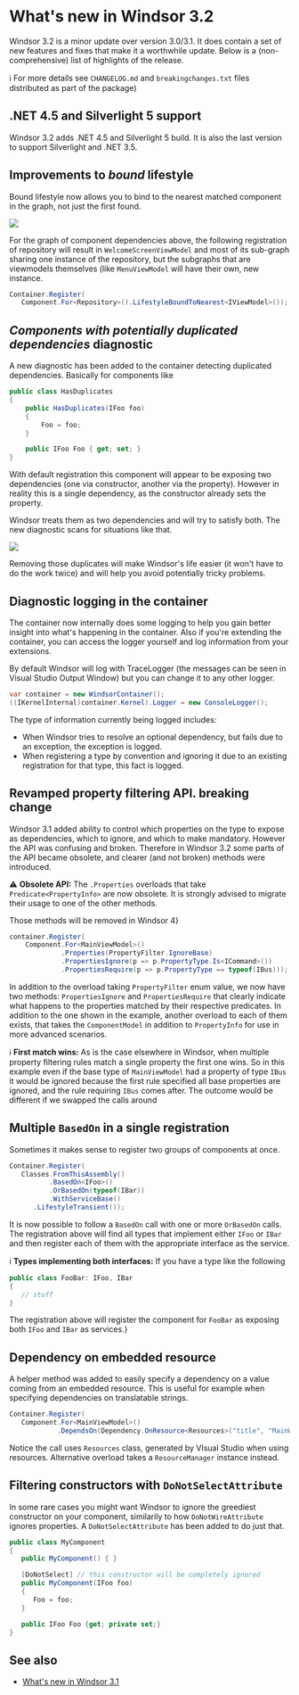 # What's new in Windsor 3.2

Windsor 3.2 is a minor update over version 3.0/3.1. It does contain a set of new features and fixes that make it a
worthwhile update. Below is a (non-comprehensive) list of highlights of the release.

:information_source: For more details see `CHANGELOG.md` and `breakingchanges.txt` files distributed as part of the
package)

## .NET 4.5 and Silverlight 5 support

Windsor 3.2 adds .NET 4.5 and Silverlight 5 build. It is also the last version to support Silverlight and .NET 3.5.

## Improvements to *bound* lifestyle

Bound lifestyle now allows you to bind to the nearest matched component in the graph, not just the first found.

![](images/graph-bound.png)

For the graph of component dependencies above, the following registration of repository will result in
`WelcomeScreenViewModel` and most of its sub-graph sharing one instance of the repository, but the subgraphs that are
viewmodels themselves (like `MenuViewModel` will have their own, new instance.

```csharp
Container.Register(
   Component.For<Repository>().LifestyleBoundToNearest<IViewModel>());
```

## *Components with potentially duplicated dependencies* diagnostic

A new diagnostic has been added to the container detecting duplicated dependencies. Basically for components like

```csharp
public class HasDuplicates
{
	public HasDuplicates(IFoo foo)
	{
		Foo = foo;
	}

	public IFoo Foo { get; set; }
}
```

With default registration this component will appear to be exposing two dependencies (one via constructor, another via
the property). However in reality this is a single dependency, as the constructor already sets the property.

Windsor treats them as two dependencies and will try to satisfy both. The new diagnostic scans for situations like that.

![](images/debugger-view-duplicate-dependency.png)

Removing those duplicates will make Windsor's life easier (it won't have to do the work twice) and will help you avoid
potentially tricky problems.

## Diagnostic logging in the container

The container now internally does some logging to help you gain better insight into what's happening in the container.
Also if you're extending the container, you can access the logger yourself and log information from your extensions.

By default Windsor will log with TraceLogger (the messages can be seen in Visual Studio Output Window) but you can
change it to any other logger.

```csharp
var container = new WindsorContainer();
((IKernelInternal)container.Kernel).Logger = new ConsoleLogger();
```

The type of information currently being logged includes:

* When Windsor tries to resolve an optional dependency, but fails due to an exception, the exception is logged.
* When registering a type by convention and ignoring it due to an existing registration for that type, this fact is
  logged.

## Revamped property filtering API. **breaking change**

Windsor 3.1 added ability to control which properties on the type to expose as dependencies, which to ignore, and which
to make mandatory. However the API was confusing and broken. Therefore in Windsor 3.2 some parts of the API became
obsolete, and clearer (and not broken) methods were introduced.

:warning: **Obsolete API:** The `.Properties` overloads that take `Predicate<PropertyInfo>` are now obsolete. It is
strongly advised to migrate their usage to one of the other methods.

Those methods will be removed in Windsor 4}

```csharp
container.Register(
	Component.For<MainViewModel>()
			 .Properties(PropertyFilter.IgnoreBase)
			 .PropertiesIgnore(p => p.PropertyType.Is<ICommand>())
			 .PropertiesRequire(p => p.PropertyType == typeof(IBus)));
```

In addition to the overload taking `PropertyFilter` enum value, we now have two methods: `PropertiesIgnore` and
`PropertiesRequire` that clearly indicate what happens to the properties matched by their respective predicates. In
addition to the one shown in the example, another overload to each of them exists, that takes the `ComponentModel` in
addition to `PropertyInfo` for use in more advanced scenarios.

:information_source: **First match wins:** As is the case elsewhere in Windsor, when multiple property filtering rules
match a single property the first one wins. So in this example even if the base type of `MainViewModel` had a property
of type `IBus` it would be ignored because the first rule specified all base properties are ignored, and the rule
requiring `IBus` comes after. The outcome would be different if we swapped the calls around

## Multiple `BasedOn` in a single registration

Sometimes it makes sense to register two groups of components at once.

```csharp
Container.Register(
   Classes.FromThisAssembly()
          .BasedOn<IFoo>()
          .OrBasedOn(typeof(IBar))
          .WithServiceBase()
	  .LifestyleTransient());
```

It is now possible to follow a `BasedOn` call with one or more `OrBasedOn` calls. The registration above will find all
types that implement either `IFoo` or `IBar` and then register each of them with the appropriate interface as the
service.

:information_source: **Types implementing both interfaces:** If you have a type like the following

```csharp
public class FooBar: IFoo, IBar
{
   // stuff
}
```

The registration above will register the component for `FooBar` as exposing both `IFoo` and `IBar` as services.}

## Dependency on embedded resource

A helper method was added to easily specify a dependency on a value coming from an embedded resource. This is useful for
example when specifying dependencies on translatable strings.

```csharp
Container.Register(
   Component.For<MainViewModel>()
            .DependsOn(Dependency.OnResource<Resources>("title", "MainWindowTitle")));
```

Notice the call uses `Resources` class, generated by VIsual Studio when using resources. Alternative overload takes a
`ResourceManager` instance instead.

## Filtering constructors with `DoNotSelectAttribute`

In some rare cases you might want Windsor to ignore the greediest constructor on your component, similarily to how
`DoNotWireAttribute` ignores properties. A `DoNotSelectAttribute` has been added to do just that.

```csharp
public class MyComponent
{
   public MyComponent() { }

   [DoNotSelect] // this constructor will be completely ignored
   public MyComponent(IFoo foo)
   {
      Foo = foo;
   }

   public IFoo Foo {get; private set;}
}
```

## See also

* [What's new in Windsor 3.1](whats-new-3.1.md)
